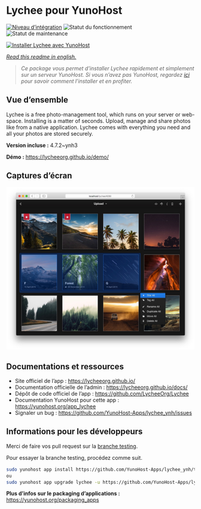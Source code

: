 <!--
N.B.: This README was automatically generated by https://github.com/YunoHost/apps/tree/master/tools/README-generator
It shall NOT be edited by hand.
-->

# Lychee pour YunoHost

[![Niveau d’intégration](https://dash.yunohost.org/integration/lychee.svg)](https://dash.yunohost.org/appci/app/lychee) ![Statut du fonctionnement](https://ci-apps.yunohost.org/ci/badges/lychee.status.svg) ![Statut de maintenance](https://ci-apps.yunohost.org/ci/badges/lychee.maintain.svg)

[![Installer Lychee avec YunoHost](https://install-app.yunohost.org/install-with-yunohost.svg)](https://install-app.yunohost.org/?app=lychee)

*[Read this readme in english.](./README.md)*

> *Ce package vous permet d’installer Lychee rapidement et simplement sur un serveur YunoHost.
Si vous n’avez pas YunoHost, regardez [ici](https://yunohost.org/#/install) pour savoir comment l’installer et en profiter.*

## Vue d’ensemble

Lychee is a free photo-management tool, which runs on your server or web-space. Installing is a matter of seconds. Upload, manage and share photos like from a native application. Lychee comes with everything you need and all your photos are stored securely. 

**Version incluse :** 4.7.2~ynh3

**Démo :** https://lycheeorg.github.io/demo/

## Captures d’écran

![Capture d’écran de Lychee](./doc/screenshots/screenshot.jpg)

## Documentations et ressources

* Site officiel de l’app : <https://lycheeorg.github.io/>
* Documentation officielle de l’admin : <https://lycheeorg.github.io/docs/>
* Dépôt de code officiel de l’app : <https://github.com/LycheeOrg/Lychee>
* Documentation YunoHost pour cette app : <https://yunohost.org/app_lychee>
* Signaler un bug : <https://github.com/YunoHost-Apps/lychee_ynh/issues>

## Informations pour les développeurs

Merci de faire vos pull request sur la [branche testing](https://github.com/YunoHost-Apps/lychee_ynh/tree/testing).

Pour essayer la branche testing, procédez comme suit.

``` bash
sudo yunohost app install https://github.com/YunoHost-Apps/lychee_ynh/tree/testing --debug
ou
sudo yunohost app upgrade lychee -u https://github.com/YunoHost-Apps/lychee_ynh/tree/testing --debug
```

**Plus d’infos sur le packaging d’applications :** <https://yunohost.org/packaging_apps>